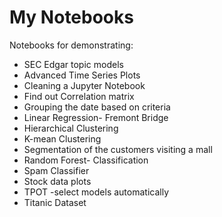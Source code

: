 # My Notebooks

Notebooks for demonstrating:
* SEC Edgar topic models
* Advanced Time Series Plots
* Cleaning a Jupyter Notebook
* Find out Correlation matrix
* Grouping the date based on criteria
* Linear Regression- Fremont Bridge
* Hierarchical Clustering
* K-mean Clustering
* Segmentation of the customers visiting a mall
* Random Forest- Classification
* Spam Classifier
* Stock data plots
* TPOT -select models automatically
* Titanic Dataset

